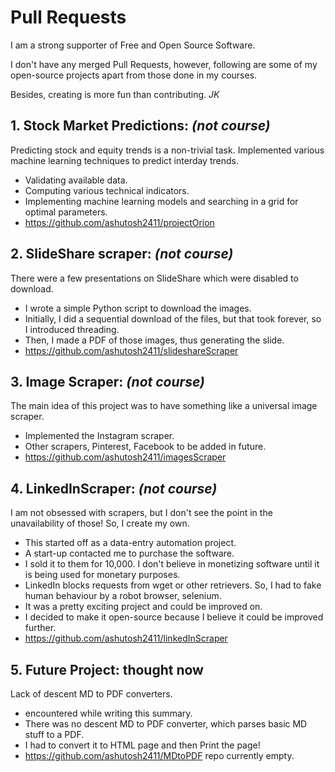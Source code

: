 # Pull Requests
I am a strong supporter of Free and Open Source Software. 

I don't have any merged Pull Requests, however, following are some of my open-source projects apart from those done in my courses. 

Besides, creating is more fun than contributing. _JK_

## 1. Stock Market Predictions: _(not course)_
Predicting stock and equity trends is a non-trivial task. Implemented various machine learning techniques to predict interday trends. 
* Validating available data.
* Computing various technical indicators. 
* Implementing machine learning models and searching in a grid for optimal parameters.
* https://github.com/ashutosh2411/projectOrion

## 2. SlideShare scraper: _(not course)_
There were a few presentations on SlideShare which were disabled to download. 
* I wrote a simple Python script to download the images.
* Initially, I did a sequential download of the files, but that took forever, so I introduced threading.
* Then, I made a PDF of those images, thus generating the slide.
* https://github.com/ashutosh2411/slideshareScraper 

## 3. Image Scraper: _(not course)_
The main idea of this project was to have something like a universal image scraper.
* Implemented the Instagram scraper.
* Other scrapers, Pinterest, Facebook to be added in future. 
* https://github.com/ashutosh2411/imagesScraper

## 4. LinkedInScraper: _(not course)_
I am not obsessed with scrapers, but I don't see the point in the unavailability of those! So, I create my own.
* This started off as a data-entry automation project. 
* A start-up contacted me to purchase the software.
* I sold it to them for 10,000. I don't believe in monetizing software until it is being used for monetary purposes. 
* LinkedIn blocks requests from wget or other retrievers. So, I had to fake human behaviour by a robot browser, selenium. 
* It was a pretty exciting project and could be improved on. 
* I decided to make it open-source because I believe it could be improved further. 
* https://github.com/ashutosh2411/linkedInScraper 

## 5. Future Project: thought now
Lack of descent MD to PDF converters.
* encountered while writing this summary.
* There was no descent MD to PDF converter, which parses basic MD stuff to a PDF.
* I had to convert it to HTML page and then Print the page!
* https://github.com/ashutosh2411/MDtoPDF repo currently empty.
